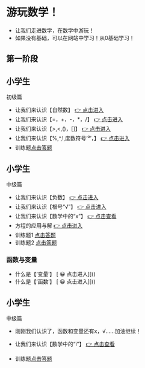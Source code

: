 # 游玩数学！
- 让我们走进数学，在数学中游玩！
- 如果没有基础，可以在网站中学习！从0基础学习！
## 第一阶段
## 小学生
初级篇
- 让我们来认识【自然数】 [ 👉 点击进入]()
- 让我们来认识【=，+，-，*，/】 [ 👉 点击进入]()
- 让我们来认识【>,<,()，[]】 [ 👉 点击进入]()
- 让我们来认识【%,^,!,度数符号‘⁰’，】 [ 👉 点击进入]()
- 训练题[点击答题]()
## 小学生
中级篇
- 让我们来认识【负数】 [ 👉 点击进入]()
- 让我们来认识【根号“√”】 [ 👉 点击进入]()
- 让我们来认识【数学中的“x”】 [ 👉 点击查看]()
- 方程的应用与解  [ 👉 点击进入]()
- 训练题1 [点击答题]()
- 训练题2 [点击答题]()
### 函数与变量
- 什么是【‘变量’】 [ 😀 点击进入]]()
- 什么是【‘函数’】 [ 😀 点击进入]]()
## 小学生
中级篇
- 刚刚我们认识了，函数和变量还有x，√......加油继续！




- 让我们来认识【数学中的“i”】 [ 👉 点击查看]()
- 训练题[点击答题]()
